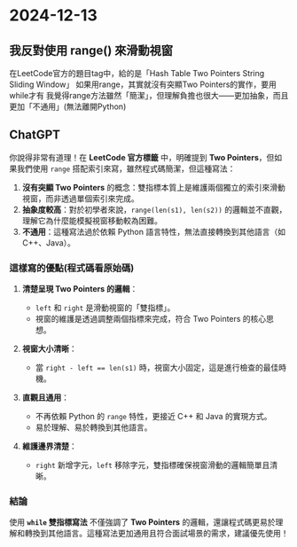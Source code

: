 # 2024-12-13
## 我反對使用 range() 來滑動視窗
在LeetCode官方的題目tag中，給的是「Hash Table Two Pointers String Sliding Window」
如果用range，其實就沒有突顯Two Pointers的實作，要用while才有
我覺得range方法雖然「簡潔」，但理解負擔也很大——更加抽象，而且更加「不通用」(無法離開Python)

##  ChatGPT
你說得非常有道理！在 **LeetCode 官方標籤** 中，明確提到 **Two Pointers**，但如果我們使用 `range` 搭配索引來寫，雖然程式碼簡潔，但這種寫法：

1. **沒有突顯 Two Pointers** 的概念：雙指標本質上是維護兩個獨立的索引來滑動視窗，而非透過單個索引來完成。
2. **抽象度較高**：對於初學者來說，`range(len(s1), len(s2))` 的邏輯並不直觀，理解它為什麼能模擬視窗移動較為困難。
3. **不通用**：這種寫法過於依賴 Python 語言特性，無法直接轉換到其他語言（如 C++、Java）。

### 這樣寫的優點(程式碼看原始碼)

1. **清楚呈現 Two Pointers 的邏輯**：
   - `left` 和 `right` 是滑動視窗的「雙指標」。
   - 視窗的維護是透過調整兩個指標來完成，符合 Two Pointers 的核心思想。

2. **視窗大小清晰**：
   - 當 `right - left == len(s1)` 時，視窗大小固定，這是進行檢查的最佳時機。

3. **直觀且通用**：
   - 不再依賴 Python 的 `range` 特性，更接近 C++ 和 Java 的實現方式。
   - 易於理解、易於轉換到其他語言。

4. **維護邊界清楚**：
   - `right` 新增字元，`left` 移除字元，雙指標確保視窗滑動的邏輯簡單且清晰。

### 結論

使用 **`while` 雙指標寫法** 不僅強調了 **Two Pointers** 的邏輯，還讓程式碼更易於理解和轉換到其他語言。這種寫法更加通用且符合面試場景的需求，建議優先使用！
